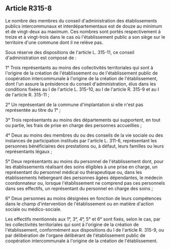## Article R315-8

Le nombre des membres du conseil d'administration des établissements publics intercommunaux et
interdépartementaux est de douze au minimum et de vingt-deux au maximum. Ces nombres sont portés
respectivement à treize et à vingt-trois dans le cas où l'établissement public a son siège sur le territoire d'une
commune dont il ne relève pas.

Sous réserve des dispositions de l'article L. 315-11, ce conseil d'administration est composé de :

1° Trois représentants au moins des collectivités territoriales qui sont à l'origine de la création de
l'établissement ou de l'établissement public de coopération intercommunale à l'origine de la création de
l'établissement, dont l'un assure la présidence du conseil d'administration, élus dans les conditions fixées au I
de l'article L. 315-10, au I de l'article R. 315-9 et au I de l'article R. 315-11 ;

2° Un représentant de la commune d'implantation si elle n'est pas représentée au titre du 1° ;

3° Trois représentants au moins des départements qui supportent, en tout ou partie, les frais de prise en
charge des personnes accueillies ;

4° Deux au moins des membres du ou des conseils de la vie sociale ou des instances de participation institués
par l'article L. 311-6, représentant les personnes bénéficiaires des prestations ou, à défaut, leurs familles ou
leurs représentants légaux ;

5° Deux représentants au moins du personnel de l'établissement dont, pour les établissements réalisant
des soins éligibles à une prise en charge, un représentant du personnel médical ou thérapeutique ou, dans
les établissements hébergeant des personnes âgées dépendantes, le médecin coordonnateur ou, lorsque
l'établissement ne comprend pas ces personnels dans ses effectifs, un représentant du personnel en charge des
soins ;

6° Deux personnes au moins désignées en fonction de leurs compétences dans le champ d'intervention de
l'établissement ou en matière d'action sociale ou médico-sociale.

Les effectifs mentionnés aux 1°, 3°, 4°, 5° et 6° sont fixés, selon le cas, par les collectivités territoriales qui
sont à l'origine de la création de l'établissement, conformément aux dispositions du I de l'article R. 315-9, ou
par délibération de l'organe délibérant de l'établissement public de coopération intercommunale à l'origine de
la création de l'établissement.

